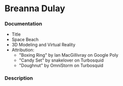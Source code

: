 # Breanna Dulay

### Documentation
* Title 
* Space Beach
* 3D Modeling and Virtual Reality 
* Attribution:
    * "Boxing Ring" by Ian MacGillivray on Google Poly 
    * "Candy Set" by snakelover on Turbosquid  
    * "Doughnut" by OmniStorm on Turbosquid 
    
### Description

